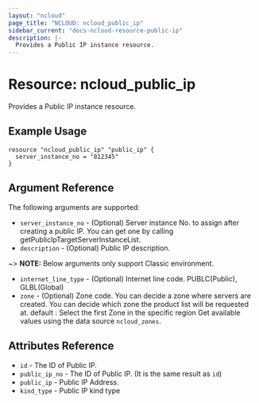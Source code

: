 ```yaml
---
layout: "ncloud"
page_title: "NCLOUD: ncloud_public_ip"
sidebar_current: "docs-ncloud-resource-public-ip"
description: |-
  Provides a Public IP instance resource.
---
```


# Resource: ncloud_public_ip

Provides a Public IP instance resource.

## Example Usage

```hcl
resource "ncloud_public_ip" "public_ip" {
  server_instance_no = "812345"
}
```

## Argument Reference

The following arguments are supported:

* `server_instance_no` - (Optional) Server instance No. to assign after creating a public IP. You can get one by calling getPublicIpTargetServerInstanceList.
* `description` - (Optional) Public IP description.

~> **NOTE:** Below arguments only support Classic environment.

* `internet_line_type` - (Optional) Internet line code. PUBLC(Public), GLBL(Global)
* `zone` - (Optional) Zone code. You can decide a zone where servers are created. You can decide which zone the product list will be requested at. default : Select the first Zone in the specific region
    Get available values using the data source `ncloud_zones`.

## Attributes Reference

* `id` - The ID of Public IP.
* `public_ip_no` - The ID of Public IP. (It is the same result as `id`)
* `public_ip` - Public IP Address.
* `kind_type` - Public IP kind type
